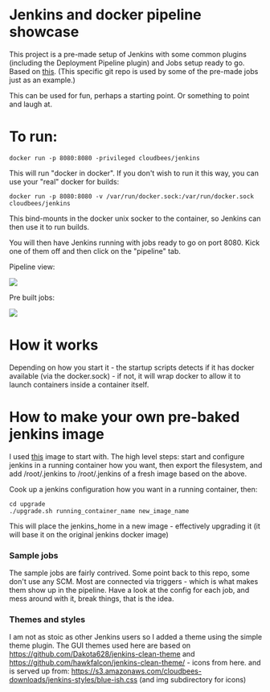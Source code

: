 # Jenkins and docker pipeline showcase

This project is a pre-made setup of Jenkins with some common plugins (including the Deployment Pipeline plugin) and Jobs setup ready to go. Based on <a href="https://github.com/cloudbees/jenkins-docker-executors">this</a>.
(This specific git repo is used by some of the pre-made jobs just as an example.)

This can be used for fun, perhaps a starting point. Or something to point and laugh at.


# To run:

    docker run -p 8080:8080 -privileged cloudbees/jenkins

This will run "docker in docker". If you don't wish to run it this way, you can use your "real" docker for builds:

    docker run -p 8080:8080 -v /var/run/docker.sock:/var/run/docker.sock cloudbees/jenkins

This bind-mounts in the docker unix socker to the container, so Jenkins can then use it to run builds.


You will then have Jenkins running with jobs ready to go on port 8080. Kick one of them off and then click on the "pipeline" tab.

Pipeline view: 

<img src="https://raw.githubusercontent.com/michaelneale/docker-pipeline-demo/master/pipeline_view.png"/>

Pre built jobs: 

<img src="https://raw.githubusercontent.com/michaelneale/docker-pipeline-demo/master/jenkins_docker.png"/>


# How it works

Depending on how you start it - the startup scripts detects if it has docker available (via the docker.sock) - if not,
it will wrap docker to allow it to launch containers inside a container itself.

# How to make your own pre-baked jenkins image

I used <a href="https://index.docker.io/u/michaelneale/jenkins-docker-executors/">this</a> image to start with.
The high level steps: start and configure jenkins in a running container how you want,
then export the filesystem, and add /root/.jenkins to /root/.jenkins of a fresh image based on the above.

Cook up a jenkins configuration how you want in a running container, then:

	cd upgrade
	./upgrade.sh running_container_name new_image_name

This will place the jenkins_home in a new image - effectively upgrading it (it will base it  on the original jenkins docker image)



### Sample jobs
The sample jobs are fairly contrived. Some point back to this repo, some don't use any SCM.
Most are connected via triggers - which is what makes them show up in the pipeline.
Have a look at the config for each job, and mess around with it, break things, that is the idea.



### Themes and styles

I am not as stoic as other Jenkins users so I added a theme using the simple theme plugin.
The GUI themes used  here are based on https://github.com/Dakota628/jenkins-clean-theme
and https://github.com/hawkfalcon/jenkins-clean-theme/ - icons from here.
and is served up from:
https://s3.amazonaws.com/cloudbees-downloads/jenkins-styles/blue-ish.css (and img subdirectory for icons)
